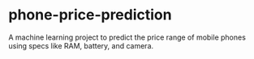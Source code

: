 # phone-price-prediction
A machine learning project to predict the price range of mobile phones using specs like RAM, battery, and camera.
